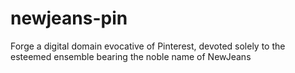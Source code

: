 # newjeans-pin
Forge a digital domain evocative of Pinterest, devoted solely to the esteemed ensemble bearing the noble name of NewJeans
